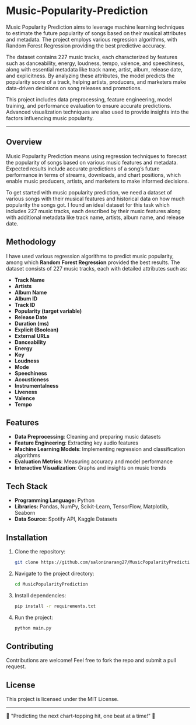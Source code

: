 # Music-Popularity-Prediction
Music Popularity Prediction aims to leverage machine learning techniques to estimate the future popularity of songs based on their musical attributes and metadata. The project employs various regression algorithms, with Random Forest Regression providing the best predictive accuracy.

The dataset contains 227 music tracks, each characterized by features such as danceability, energy, loudness, tempo, valence, and speechiness, along with essential metadata like track name, artist, album, release date, and explicitness. By analyzing these attributes, the model predicts the popularity score of a track, helping artists, producers, and marketers make data-driven decisions on song releases and promotions.

This project includes data preprocessing, feature engineering, model training, and performance evaluation to ensure accurate predictions. Advanced visualization techniques are also used to provide insights into the factors influencing music popularity.

---
## Overview
Music Popularity Prediction means using regression techniques to forecast the popularity of songs based on various music features and metadata. Expected results include accurate predictions of a song’s future performance in terms of streams, downloads, and chart positions, which enable music producers, artists, and marketers to make informed decisions.

To get started with music popularity prediction, we need a dataset of various songs with their musical features and historical data on how much popularity the songs got. I found an ideal dataset for this task which includes 227 music tracks, each described by their music features along with additional metadata like track name, artists, album name, and release date.

## Methodology
I have used various regression algorithms to predict music popularity, among which **Random Forest Regression** provided the best results. The dataset consists of 227 music tracks, each with detailed attributes such as:
- **Track Name**
- **Artists**
- **Album Name**
- **Album ID**
- **Track ID**
- **Popularity (target variable)**
- **Release Date**
- **Duration (ms)**
- **Explicit (Boolean)**
- **External URLs**
- **Danceability**
- **Energy**
- **Key**
- **Loudness**
- **Mode**
- **Speechiness**
- **Acousticness**
- **Instrumentalness**
- **Liveness**
- **Valence**
- **Tempo**

## Features
- **Data Preprocessing**: Cleaning and preparing music datasets
- **Feature Engineering**: Extracting key audio features
- **Machine Learning Models**: Implementing regression and classification algorithms
- **Evaluation Metrics**: Measuring accuracy and model performance
- **Interactive Visualization**: Graphs and insights on music trends

## Tech Stack
- **Programming Language:** Python
- **Libraries:** Pandas, NumPy, Scikit-Learn, TensorFlow, Matplotlib, Seaborn
- **Data Source:** Spotify API, Kaggle Datasets

## Installation
1. Clone the repository:
   ```sh
   git clone https://github.com/saloninarang27/MusicPopularityPrediction.git
   ```
2. Navigate to the project directory:
   ```sh
   cd MusicPopularityPrediction
   ```
3. Install dependencies:
   ```sh
   pip install -r requirements.txt
   ```
4. Run the project:
   ```sh
   python main.py
   ```

## Contributing
Contributions are welcome! Feel free to fork the repo and submit a pull request.

## License
This project is licensed under the MIT License.

---
🎵 "Predicting the next chart-topping hit, one beat at a time!" 🚀

